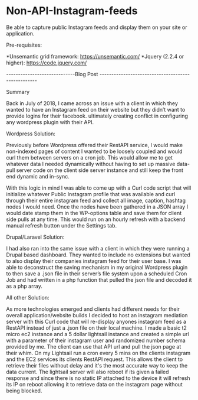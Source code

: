 # Non-API-Instagram-feeds
Be able to capture public Instagram feeds and display them on your site or application.

Pre-requisites:

*Unsemantic grid framework: https://unsemantic.com/
*Jquery (2.2.4 or higher): https://code.jquery.com/



-----------------------------Blog Post ---------------------------------------------------


Summary

Back in July of 2018, I came across an issue with a client in which they wanted to have an Instagram feed on their website but they didn’t want to provide logins for their facebook. ultimately creating conflict in configuring any wordpress plugin with their API. 

Wordpress Solution:

Previously before Wordpress offered their RestAPI service, I would make non-indexed pages of content I wanted to be loosely coupled and would curl them between servers on a cron job. This would allow me to get whatever data I needed dynamically without having to set up massive data-pull server code on the client side server instance and still keep the front end dynamic and in-sync. 

With this logic in mind I was able to come up with a Curl code script that will initialize whatever Public Instagram profile that was available and curl through their entire instagram feed and collect all image, caption, hashtag nodes I would need. Once the nodes have been gathered in a JSON array I would date stamp them in the WP-options table and save them for client side pulls at any time. This would run on an hourly refresh with a backend manual refresh button under the Settings tab. 

Drupal/Laravel Solution:

I had also ran into the same issue with a client in which they were running a Drupal based dashboard. They wanted to include no extensions but wanted to also display their companies instagram feed for their user base. I was able to deconstruct the saving mechanism in my original Wordpress plugin to then save a .json file in their server’s file system upon a scheduled Cron Job and had written in a php function that pulled the json file and decoded it as a php array.

All other Solution:

As more technologies emerged and clients had different needs for their overall application/website builds I decided to host an instagram mediation server with this Curl code that will re-display anyones instagram feed as a RestAPI instead of just a .json file on their local machine. I made a basic t2 micro ec2 instance and a 5 dollar lightsail instance and created a simple url with a parameter of their instagram user and randomized number schema provided by me. The client can use that API url and pull the json page at their whim. On my Lightsail run a cron every 5 mins on the clients instagram and the EC2 services its clients RestAPI request. This allows the client to retrieve their files without delay and it's the most accurate way to keep the data current. The lightsail server will also reboot if its given a failed response and since there is no static IP attached to the device it will refresh its IP on reboot allowing it to retrieve data on the instagram page without being blocked.




